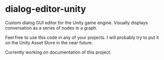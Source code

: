 # dialog-editor-unity
Custom dialog GUI editor for the Unity game engine.
Visually displays conversation as a series of nodes in a graph.

Feel free to use this code in any of your projects. I will probably try to put it on the Unity Asset Store in the near future.

Currently working on documentation of this project.
